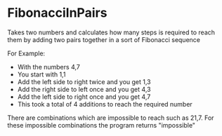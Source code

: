# FibonacciInPairs
Takes two numbers and calculates how many steps is required to reach them by adding two pairs together in a sort of Fibonacci sequence

For Example:
- With the numbers 4,7
- You start with 1,1
- Add the left side to right twice and you get 1,3
- Add the right side to left once and you get 4,3
- Add the left side to right once and you get 4,7
- This took a total of 4 additions to reach the required number

There are combinations which are impossible to reach such as 21,7.  For these impossible combinations the program returns "impossible"
